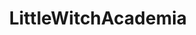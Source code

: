 ---
title: LittleWitchAcademia
crosslinks:
- LilWitchSpankademia
- Akkordian
- livven
- anime
- KillLaKill
- AnimalCrossing
- Pixiv
- ANI_COMMUNISM
- place
- trigger
- masseffect
- NetflixViaVPN
- unexpectedoverwatch
- FacesOfLWA
- needamod
- whowouldwin
- Elsanna
- hentai
- '2013'
- Vocaloid
---